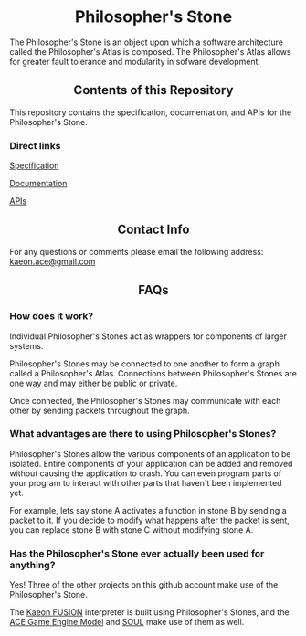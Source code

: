 <h1 align="center">Philosopher's Stone</h1>

The Philosopher's Stone is an object upon which a software architecture called the Philosopher's Atlas is composed.
The Philosopher's Atlas allows for greater fault tolerance and modularity in sofware development.

<h2 align="center">Contents of this Repository</h2>

This repository contains the specification, documentation, and APIs for the Philosopher's Stone.

### Direct links

[Specification](https://github.com/Gallery-of-Kaeon/Philosophers-Stone/tree/master/Philosopher's%20Stone/Specification/Philosopher's%20Stone%20of%20Computation.one)

[Documentation](https://github.com/Gallery-of-Kaeon/Philosophers-Stone/blob/master/Philosopher's%20Stone/Documentation/README.md)

[APIs](https://github.com/Gallery-of-Kaeon/Philosophers-Stone/tree/master/Philosopher's%20Stone/API)

<h2 align="center">Contact Info</h2>

For any questions or comments please email the following address: kaeon.ace@gmail.com

<h2 align="center">FAQs</h2>

### How does it work?

Individual Philosopher's Stones act as wrappers for components of larger systems.

Philosopher's Stones may be connected to one another to form a graph called a Philosopher's Atlas.
Connections between Philosopher's Stones are one way and may either be public or private.

Once connected, the Philosopher's Stones may communicate with each other by sending packets throughout the graph.

### What advantages are there to using Philosopher's Stones?

Philosopher's Stones allow the various components of an application to be isolated.
Entire components of your application can be added and removed without causing the application to crash.
You can even program parts of your program to interact with other parts that haven't been implemented yet.

For example,
lets say stone A activates a function in stone B by sending a packet to it.
If you decide to modify what happens after the packet is sent,
you can replace stone B with stone C without modifying stone A.

### Has the Philosopher's Stone ever actually been used for anything?

Yes!
Three of the other projects on this github account make use of the Philosopher's Stone.

The [Kaeon FUSION](https://github.com/Gallery-of-Kaeon/Kaeon-FUSION/blob/master/README.md) interpreter is built using Philosopher's Stones,
and the [ACE Game Engine Model](https://github.com/Gallery-of-Kaeon/Kaeon-ACE/blob/master/Kaeon%20ACE/Documentation/Game%20Engine%20Model/README.md) and [SOUL](https://github.com/Gallery-of-Kaeon/SOUL/blob/master/README.md) make use of them as well.